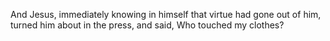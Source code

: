 And Jesus, immediately knowing in himself that virtue had gone out of him, turned him about in the press, and said, Who touched my clothes?
